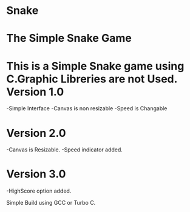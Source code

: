 # Snake
The Simple Snake Game
=====================
This is a Simple Snake game using C.Graphic Libreries are not Used.
Version 1.0
============
-Simple Interface
-Canvas is non resizable
-Speed is Changable

Version 2.0
============
-Canvas is Resizable.
-Speed indicator added.

Version 3.0
============
-HighScore option added.

 Simple Build using GCC or Turbo C.
